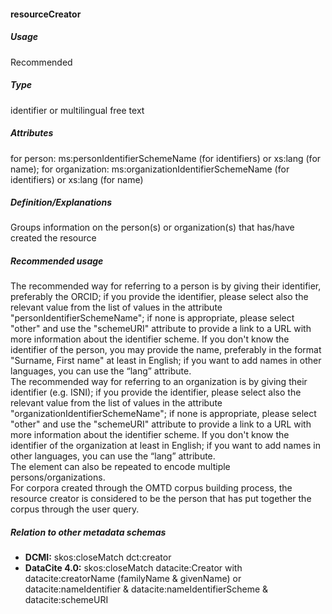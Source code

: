 #### resourceCreator
##### Usage
Recommended
##### Type
identifier or multilingual free text
##### Attributes
for person: ms:personIdentifierSchemeName (for identifiers) or xs:lang (for name); for organization: ms:organizationIdentifierSchemeName (for identifiers) or xs:lang (for name)
##### Definition/Explanations
 Groups information on the person(s) or organization(s) that has/have created the resource
##### Recommended usage
The recommended way for referring to a person is by giving their identifier, preferably the ORCID; if you provide the identifier, please select also the relevant value from the list of values in the attribute "personIdentifierSchemeName"; if none is appropriate, please select "other" and use the "schemeURI" attribute to provide a link to a URL with more information about the identifier scheme. 
If you don't know the identifier of the person, you may provide the name, preferably in the format "Surname, First name" at least in English; if you want to add names in other languages, you can use the “lang” attribute.  
The recommended way for referring to an organization is by giving their identifier (e.g. ISNI); if you provide the identifier, please select also the relevant value from the list of values in the attribute "organizationIdentifierSchemeName"; if none is appropriate, please select "other" and use the "schemeURI" attribute to provide a link to a URL with more information about the identifier scheme. 
If you don't know the identifier of the organization at least in English; if you want to add names in other languages, you can use the “lang” attribute.  
The element can also be repeated to encode multiple persons/organizations.  
For corpora created through the OMTD corpus building process, the resource creator is considered to be the person that has put together the corpus through the user query.
##### Relation to other metadata schemas
* **DCMI:** skos:closeMatch dct:creator
* **DataCite 4.0:** skos:closeMatch datacite:Creator with datacite:creatorName (familyName & givenName) or datacite:nameIdentifier & datacite:nameIdentifierScheme & datacite:schemeURI
